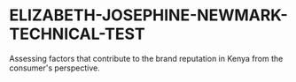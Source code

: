 # ELIZABETH-JOSEPHINE-NEWMARK-TECHNICAL-TEST
Assessing factors that contribute to the brand reputation in Kenya from the consumer's perspective.
